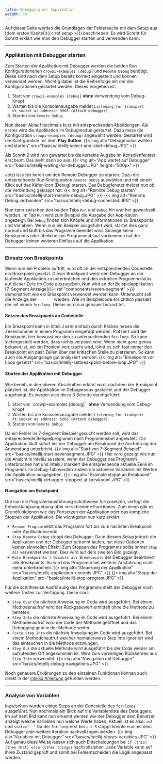 ```yaml
---
title: Debugging der Applikation
weight: 30
---
```


Auf dieser Seite werden die Grundlagen der Fehlersuche mit dem Setup aus [dem ersten Kapitel]({{< ref setup >}}) beschrieben. Es wird
Schritt für Schritt erklärt wie man den Debugger starten und verwenden kann.

---

### Applikation mit Debugger starten

Zum Starten der Applikation mit Debugger werden die beiden Run Konfigurationenen `crowpi-examples [debug]` und `Remote Debug` benötigt.
Diese sind nach dem Setup bereits korrekt eingestellt und können verwendet werden. Wichtig dabei ist die Reihenfolge mit der die
Konfigurationen gestartet werden. Dieses Vorgehen ist:

1. Start von `crowpi-examples [debug]` **ohne** Verwendung vom Debug-Knopf
2. Warten bis die Konsolenausgabe meldet `Listening for transport dt_socket at address: 5005 (Attach debugger)`
3. Starten von `Remote Debug`

Nun dieser Ablauf nochmals kurz mit entsprechenden Abbildungen. Als erstes wird die Applikation im Debugmodus gestartet. Dazu muss die
Konfiguration `crowpi-examples [debug]` angewählt werden. Gestartet wird die Konfiguration mit dem **Play Button**.
{{< img alt="Debugmodus wählen und starten" src="basics/intellij-select-and-start-debug.JPG" >}}

Als Schritt 2 wird nun gewartet bis die korrekte Augabe im Konsolenfenster erscheint. Das sieht dann so aus:
{{< img alt="App wartet auf Debugger" src="basics/intellij-waiting-for-debugger.JPG" height="500px" >}}

Jetzt ist alles bereit um den Remote Debugger zu starten. Dazu die entsprechende Run Konfiguration `Remote Debug` auswählen und mit einem
Klick auf das Käfer-Icon (Debug) starten. Das Debugfenster meldet nun ob die Verbindung geklappt hat.
{{< img alt="Remote Debug starten" src="basics/intellij-start-remote-debug.JPG" >}}
{{< img alt="Remote Debug verbunden" src="basics/intellij-debug-connected.JPG" >}}

Nun kann zwischen den beiden Tabs `Run` und `Debug` hin und her gewechselt werden. Im Tab `Run` wird zum Beispiel die Ausgabe der
Applikation angezeigt. Bei `Debug` finden sich Knöpfe und Informationen zu Breakpoints und Variablen. Wenn nun ein Beispiel ausgeführt wird,
startet dies ganz normal und läuft bis das Programm beendet wird. Solange keine Breakpoints oder ähnliches im Programmablauf vorkommen hat
der Debugger keinen weiteren Einfluss auf die Applikation.

---

### Einsatz von Breakpoints

Wenn nun ein Problem auftritt, wird oft an der entsprechenden Codestelle ein Breakpoint gesetzt. Dieser Breakpoint weist den Debugger an die
laufende Applikation zu unterbrechen und den aktuellen Programmstatus auf dieser Zeile im Code auszugeben. Nun wird an der
Beispielapplikation [7-Segment Anzeige]({{< ref "components/seven-segment"  >}}) demonstriert wie ein Breakpoint verwendet werden kann.
Untersucht soll die Anzeige der `- - - -` werden. Wie im Beispielcode ersichtlich passiert die mit einem `for-loop`. Dieser wird nun genauer
betrachtet.

#### Setzen des Breakpoints an Codestelle

Ein Breakpoint kann in IntelliJ sehr einfach durch Klicken neben die Zeilennummer in einem Programm eingefügt werden. Platziert wird der
Breakpoint hier bewusst vor den zu untersuchenden `for-loop`. So kann sichergestellt werden, dass nichts verpasst wird. Wenn nicht ganz
genau bekannt ist, wo ein Problem verursacht wird, lohnt es sich fast immer den Breakpoint ein paar Zeilen über der kritischen Stelle zu
platzieren. So kann auch die Ausgangslage gut analysiert werden.
{{< img alt="Breakpoint vor Loop gesetzt" src="basics/intellij-setbreakpoint-before-loop.JPG" >}}

#### Starten der Applikation mit Debugger

Wie bereits in den oberen Abschnitten erklärt wird, nachdem der Breakpoint platziert ist, die Applikation im Debugmodus gestartet und der
Debugger angehängt. Es werden also diese 3 Schritte durchgeführt:

1. Start von `crowpi-examples [debug]`` **ohne** Verwendung vom Debug-Knopf
2. Warten bis die Konsolenausgabe meldet `Listening for transport dt_socket at address: 5005 (Attach debugger)`
3. Starten von `Remote Debug`

Da ein Fehler im 7-Segment Beispiel gesucht werden soll, wird das entsprechende Beispielprogramm nach Programmstart angewählt. Die Applikation
läuft sofort bis der Debugger am Breakpoint die Ausführung der Anwendung unterbricht.
{{< img alt="Start von 7-Segment Beispiel" src="basics/intellij-start-sevensegment.JPG" >}}
Hier wird gezeigt wie nun die Ansicht in IntelliJ aussieht, wenn der Debugger das Programm unterbrochen hat und IntelliJ markiert die
entsprechende aktuelle Zeile im Programm. Im Debug-Tab werden zudem die aktuellen Variablen mit Werten der Applikation ausgegeben.
{{< img alt="Example stoppt an Breakpoint" src="basics/intellij-debugger-stopped-at-breakpoint.JPG" >}}

#### Navigation am Breakpoint

Um nun die Programmausführung schrittweise fortzusetzen, verfügt die Entwicklungsumgebung über verschiedene Funktionen. Zum einen gibt es
Grundfunktionen wie das Fortsetzen der Applikation oder das komplette Stoppen der Applikation. Die wichtigsten nun kurz erklärt:

- `Resume Program` setzt das Programm fort bis zum nächsten Breakpoint oder Applikationsende
- `Stop Remote Debug` stoppt den Debugger. Da in diesem Setup jedoch die Applikation und der Debugger getrennt laufen, hat diese Optionen
  keinen sinnvollen Effekt. Zum Stoppen des Programms sollte immer `Stop All` verwendet werden. Dies wird auf dem zweiten Bild gezeigt.
- `Mute Breakpoints / Disable all Breakpoints` der Debugger deaktiviert alle Breakpoints. So wird das Programm bei weiterer Ausführung nicht
  mehr unterbrochen.
  {{< img alt="Steuerung der Applikation" src="basics/intellij-application-controls.JPG" >}}
  {{< img alt="Stopp der Applikation" src="basics/intellij-stop-program.JPG" >}}

Für die schrittweise Ausführung des Programms stellt der Debugger noch weitere Tasten zur Verfügung. Diese sind:

- `Step Over` die nächste Anweisung im Code wird ausgeführt. Bei einem Methodenaufruf wird der Rückgabewert ermittelt ohne die Methode zu
  betreten.
- `Step Into` die nächste Anweisung im Code wird ausgeführt. Bei einem Methodenaufruf wird der Code der Methode geöffnet und das Debugging
  geht in der Methode weiter.
- `Force Step Into` die nächste Anweisung im Code wird ausgeführt. Bei einem Methodenaufruf welcher normalerweise Step Into ignoriert wird
  das eintauchen in die Methode erzwungen.
- `Step Out` die aktuelle Methode wird ausgeführt bis der Code wieder am aufrufenden Ort angekommen ist. Wird zum vorzeitigen Rückkehren
  aus `Step Into` verwendet.
  {{< img alt="Navigation mit Debugger" src="basics/intellij-debug-navigations.JPG" >}}

Noch genauere Erklärungen zu den einzelnen Funktionen können auch direkt in
der [IntelliJ Anleitung](https://www.jetbrains.com/help/idea/stepping-through-the-program.html) gefunden werden.

---

### Analyse von Variablen
Inzwischen wurden einige Steps an der Codestelle des `for-loops` ausgeführt. Nun nochmals ein Blick auf die Variablenliste des Debuggers.
Im auf dem Bild kann nun erkannt werden wie der Debugger dem Benutzer anzeigt welche Variablen nun welche Werte haben. Aktuell ist es 
also:  `i=2` und `state="- "`
Da der `for-loop` erst bei `i > 5` stoppt könnte nun mit dem Debugger jede weitere Iteration nachvollzogen werden.
{{< img alt="Variablen mit Debugger" src="basics/intellij-shows-variables.JPG" >}}
Auf genau diese Weise lassen sich auch Entscheidungen bei `if (this) {then that} else {other things}` nachvollziehen. Jede Variable kann 
auf ihren Zustand geprüft und somit bei Fehlentscheiden die Logik angepasst werden.
